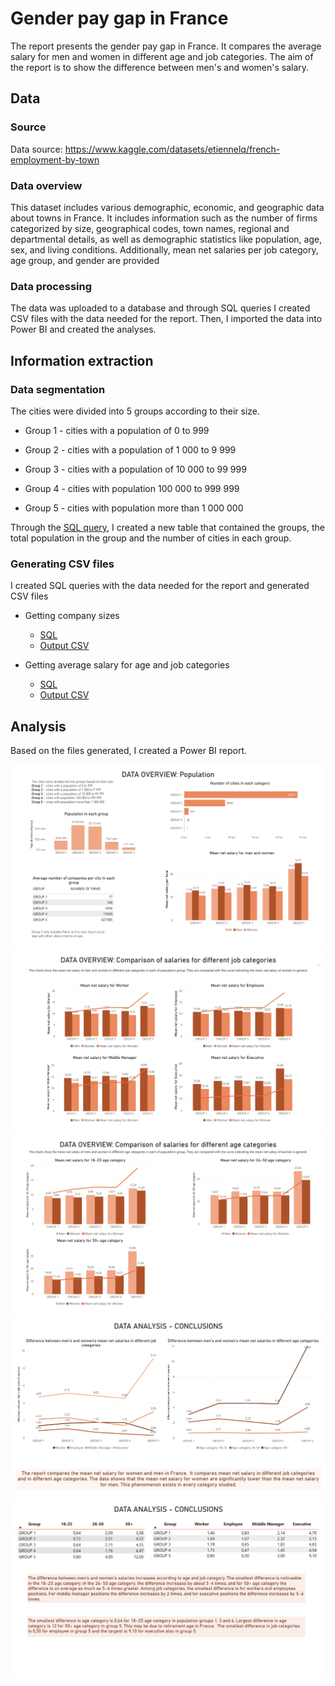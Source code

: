 # Gender pay gap in France

The report presents the gender pay gap in France. It compares the average salary for men and women in different age and job categories. The aim of the report is to show the difference between men's and women's salary. 

## Data
### Source 
Data source: 
https://www.kaggle.com/datasets/etiennelq/french-employment-by-town

### Data overview
This dataset includes various demographic, economic, and geographic data about towns in France. It includes information such as the number of firms categorized by size, geographical codes, town names, regional and departmental details, as well as demographic statistics like population, age, sex, and living conditions. Additionally, mean net salaries per job category, age group, and gender are provided

### Data processing
The data was uploaded to a database and through SQL queries I created CSV files with the data needed for the report. Then, I imported the data into Power BI and created the analyses. 

## Information extraction
### Data segmentation
The cities were divided into 5 groups according to their size. 

* Group 1 - cities with a population of 0 to 999 

* Group 2 - cities with a population of 1 000 to 9 999 

* Group 3 - cities with a population of 10 000 to 99 999 

* Group 4 - cities with population 100 000 to 999 999 

* Group 5 - cities with population more than 1 000 000

Through the [SQL query](./SQL%20files/population-groups.sql), I created a new table that contained the groups, the total population in the group and the number of cities in each group.
### Generating CSV files
 I created SQL queries with the data needed for the report and generated CSV files
* Getting company sizes

    * [SQL](./SQL%20files/company-sizes.sql)
    * [Output CSV](./CSV%20files/company-sizes.csv)
* Getting average salary for age and job categories
    * [SQL](./SQL%20files/avg-salary-job-age.sql)
    * [Output CSV](./CSV%20files/avg-salary-job-age.csv)
## Analysis
Based on the files generated, I created a Power BI report.


![alt text](<PNG files/report1.png>)
![alt text](<PNG files/report2.png>)
![alt text](<PNG files/report3.png>)
![alt text](<PNG files/report4.png>)
![alt text](<PNG files/report5.png>)